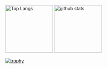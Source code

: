 <p align="left"> 
  <img alt="Top Langs" height="150px" src="https://github-readme-stats.vercel.app/api/top-langs/?username=asa-012&layout=compact&count_private=true&show_icons=true&theme=chartreuse-dark" />
  <img alt="github stats" height="150px" src="https://github-readme-stats.vercel.app/api?username=asa-012&count_private=true&show_icons=true&show_icons=true&theme=chartreuse-dark" />
</p>

[![trophy](https://github-profile-trophy.vercel.app/?username=bull-012&theme=darkhub&column=7
)](https://github.com/ryo-ma/github-profile-trophy)
